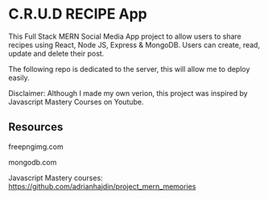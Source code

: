 # C.R.U.D RECIPE App

This Full Stack MERN Social Media App project to allow users to share recipes using React, Node JS, Express & MongoDB. Users can create, read, update and delete their post. 

The following repo is dedicated to the server, this will allow me to deploy easily. 

Disclaimer: Although I made my own verion, this project was inspired by Javascript Mastery Courses on Youtube.

## Resources

freepngimg.com

mongodb.com

Javascript Mastery courses: https://github.com/adrianhajdin/project_mern_memories
